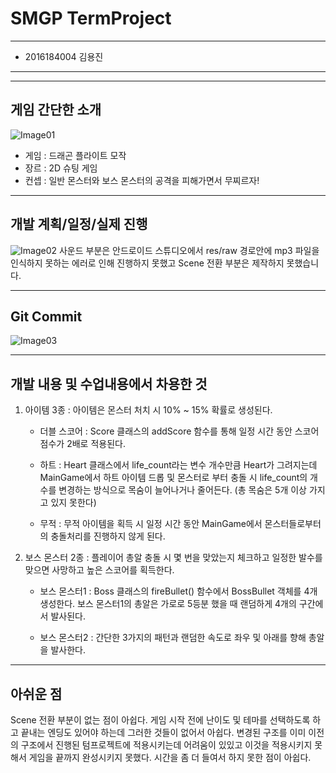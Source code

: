 # SMGP TermProject

---------
+ 2016184004 김용진
---------

---------
게임 간단한 소개 
---------
![Image01](https://imgur.com/67nSN7A.png)
+ 게임 : 드래곤 플라이트 모작
+ 장르 : 2D 슈팅 게임
+ 컨셉 : 일반 몬스터와 보스 몬스터의 공격을 피해가면서 무찌르자!

---------			
개발 계획/일정/실제 진행
---------
![Image02](https://imgur.com/vH2QktF.png)
사운드 부분은 안드로이드 스튜디오에서 res/raw 경로안에 mp3 파일을 인식하지 못하는 에러로 인해 진행하지 못했고
Scene 전환 부분은 제작하지 못했습니다.  

---------
Git Commit 
---------
![Image03](https://imgur.com/zim8k2c.png)


---------
개발 내용 및 수업내용에서 차용한 것 
---------
1. 아이템 3종  : 아이템은 몬스터 처치 시 10% ~ 15% 확률로 생성된다.
	+ 더블 스코어 : Score 클래스의 addScore 함수를 통해 일정 시간 동안 스코어 점수가 2배로 적용된다.

	+ 하트 : Heart 클래스에서 life_count라는 변수 개수만큼 Heart가 그려지는데 MainGame에서 하트 아이템 드롭 및 몬스터로 부터 충돌 시 life_count의 
	           개수를 변경하는 방식으로 목숨이 늘어나거나 줄어든다. (총 목숨은 5개 이상 가지고 있지 못한다)

	+ 무적 : 무적 아이템을 획득 시 일정 시간 동안 MainGame에서 몬스터들로부터의 충돌처리를 진행하지 않게 된다. 

2. 보스 몬스터 2종 : 플레이어 총알 충돌 시 몇 번을 맞았는지 체크하고 일정한 발수를 맞으면 사망하고 높은 스코어를 획득한다. 

	+ 보스 몬스터1 :  Boss 클래스의 fireBullet() 함수에서 BossBullet 객체를 4개 생성한다.
		           보스 몬스터1의 총알은 가로로 5등분 했을 때 랜덤하게 4개의 구간에서 발사된다.
		           
	+ 보스 몬스터2 : 간단한 3가지의 패턴과 랜덤한 속도로 좌우 및 아래를 향해 총알을 발사한다.

---------
아쉬운 점
---------

Scene 전환 부분이 없는 점이 아쉽다. 
게임 시작 전에 난이도 및 테마를 선택하도록 하고 끝내는 엔딩도 있어야 하는데 그러한 것들이 없어서 아쉽다. 
변경된 구조를 이미 이전의 구조에서 진행된 텀프로젝트에 적용시키는데 어려움이 있있고 이것을 적용시키지 못해서
게임을 끝까지 완성시키지 못했다. 시간을 좀 더 들여서 하지 못한 점이 아쉽다.


